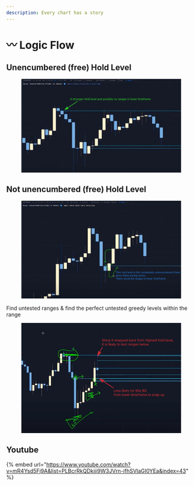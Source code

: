```yaml
---
description: Every chart has a story
---
```


# 〰 Logic Flow

## Unencumbered (free) Hold Level

<figure><img src="../../.gitbook/assets/image (15) (1) (1).png" alt=""><figcaption></figcaption></figure>

## Not unencumbered (free) Hold Level

<figure><img src="../../.gitbook/assets/image (1).png" alt=""><figcaption></figcaption></figure>

Find untested ranges & find the perfect untested greedy levels within the range

<figure><img src="../../.gitbook/assets/image (16) (1).png" alt=""><figcaption></figcaption></figure>

## Youtube

{% embed url="https://www.youtube.com/watch?v=mR4Ysd5Fj9A&list=PLBcrRkQDkiji9W3JVrn-ifhSVlaGI0YEa&index=43" %}
